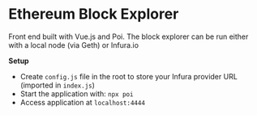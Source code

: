 
# Ethereum Block Explorer

Front end built with Vue.js and Poi. The block explorer can be run either with a local node (via Geth) or Infura.io

**Setup**

* Create `config.js` file in the root to store your Infura provider URL (imported in `index.js`)
* Start the application with: `npx poi`
* Access application at `localhost:4444`

